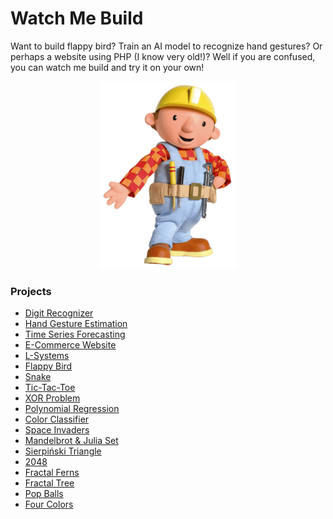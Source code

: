# Watch Me Build

Want to build flappy bird? Train an AI model to recognize hand gestures? Or perhaps a website using PHP (I know very old!)? Well if you are confused, you can watch me build and try it on your own!

<p align="center"><img src="assets/bob-the-builder.png" height="300"></p>

### Projects

*	[Digit Recognizer](Projects/Digit%20Recognizer/)
*	[Hand Gesture Estimation](Projects/Hand%20Gesture%20Estimation/)
*	[Time Series Forecasting](Projects/Time%20Series%20Forecasting/)
*	[E-Commerce Website](Projects/E-Commerce%20Website/)
*	[L-Systems](Projects/L-Systems/)
*	[Flappy Bird](Projects/Flappy%20Bird/)
*	[Snake](Projects/Snake/)
*	[Tic-Tac-Toe](Projects/Tic-Tac-Toe/)
*	[XOR Problem](Projects/XOR%20Problem/)
*	[Polynomial Regression](Projects/Polynomial%20Regression/)
*	[Color Classifier](Projects/Color%20Classifier/)
*	[Space Invaders](Projects/Space%20Invaders/)
*	[Mandelbrot & Julia Set](Projects/Mandelbrot%20&%20Julia%20Set/)
*	[Sierpiński Triangle](Projects/Sierpiński%20Triangle/)
*	[2048](Projects/2048/)
*	[Fractal Ferns](Projects/Fractal%20Ferns/)
*	[Fractal Tree](Projects/Fractal%20Tree/)
*	[Pop Balls](Projects/Pop%20Balls/)
*	[Four Colors](Projects/Four%20Colors/)